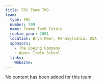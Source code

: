 ```yaml
---
title: FRC Team 709
team:
  type: FRC
  number: 709
  name: Femme Tech Fatale
  rookie_year: 2001
  location: Bryn Mawr, Pennsylvania, USA
  sponsors:
    - The Boeing Company
    - Agnes Irwin School
  links:
    Website: 
---
```

No content has been added for this team